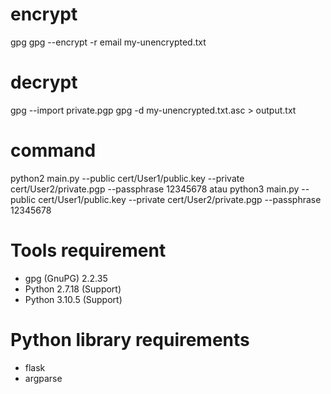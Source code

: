 # encrypt
gpg
gpg --encrypt -r email my-unencrypted.txt


# decrypt
gpg --import private.pgp
gpg -d my-unencrypted.txt.asc > output.txt

# command
python2 main.py --public cert/User1/public.key --private cert/User2/private.pgp --passphrase 12345678
atau
python3 main.py --public cert/User1/public.key --private cert/User2/private.pgp --passphrase 12345678


# Tools requirement
- gpg (GnuPG) 2.2.35
- Python 2.7.18 (Support)
- Python 3.10.5 (Support)

# Python library requirements
- flask
- argparse
